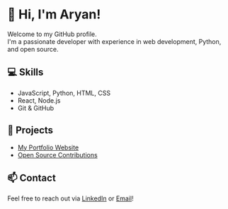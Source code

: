 # 👋 Hi, I'm Aryan!

Welcome to my GitHub profile.  
I'm a passionate developer with experience in web development, Python, and open source.

## 💻 Skills
- JavaScript, Python, HTML, CSS
- React, Node.js
- Git & GitHub

## 🚀 Projects
- [My Portfolio Website](https://your-portfolio-link)
- [Open Source Contributions](https://github.com/Aryan-strack?tab=repositories)

## 📫 Contact
Feel free to reach out via [LinkedIn](https://linkedin.com/in/your-profile) or [Email](mailto:your@email.com)!
